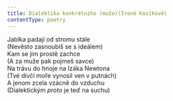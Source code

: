 ```yaml
---
title: Dialektika konkrétního (muže)(Ireně Kosíkové)
contentType: poetry
---
```


<section>

Jablka padají od stromu stále  
(Nevěsto zasnoubíš se s ideálem)  
Kam se jim prostě zachce  
(A za muže pak pojmeš savce)  
Na trávu do hnoje na Izáka Newtona  
(Tvé dívčí moře vynosil ven v putnách)  
A jenom zcela vzácně do vzduchu  
(Dialektickým _proto_ je teď na suchu)

</section>
